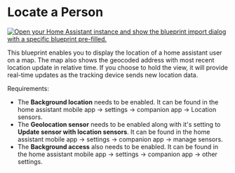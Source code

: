 # Locate a Person

[![Open your Home Assistant instance and show the blueprint import dialog with a specific blueprint pre-filled.](https://my.home-assistant.io/badges/blueprint_import.svg)](https://my.home-assistant.io/redirect/blueprint_import/?blueprint_url=https://github.com/jsittner/View-Assist/blob/locate-a-person/View_Assist_custom_sentences/Locate_a_Person/blueprint-locateaperson.yaml)

This blueprint enables you to display the location of a home assistant user on a map. The map also shows the geocoded address with most recent location update in relative time. If you choose to hold the view, it will provide real-time updates as the tracking device sends new location data.

Requirements:
  * The **Background location** needs to be enabled. It can be found in the home assistant mobile app -> settings -> companion app -> Location sensors.
  * The **Geolocation sensor** needs to be enabled along with it's setting to __Update sensor with location sensors__. It can be found in the home assistant mobile app -> settings -> companion app -> manage sensors.  
  * The **Background access** also needs to be enabled. It can be found in the home assistant mobile app -> settings -> companion app -> other settings.
